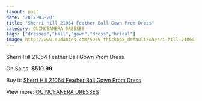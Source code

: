 ```yaml
---
layout: post
date: '2017-03-20'
title: "Sherri Hill 21064 Feather Ball Gown Prom Dress"
category: QUINCEANERA DRESSES
tags: ["dresses","ball","gown","dress","bridal"]
image: http://www.eudances.com/5039-thickbox_default/sherri-hill-21064-feather-ball-gown-prom-dress.jpg
---
```

Sherri Hill 21064 Feather Ball Gown Prom Dress

On Sales: **$510.99**
<a href="https://www.eudances.com/en/quinceanera-dresses/1705-sherri-hill-21064-feather-ball-gown-prom-dress.html"><amp-img layout="responsive" width="600" height="600" src="//www.eudances.com/5039-thickbox_default/sherri-hill-21064-feather-ball-gown-prom-dress.jpg" alt="Sherri Hill 21064 Feather Ball Gown Prom Dress 0" /></a>
<a href="https://www.eudances.com/en/quinceanera-dresses/1705-sherri-hill-21064-feather-ball-gown-prom-dress.html"><amp-img layout="responsive" width="600" height="600" src="//www.eudances.com/5044-thickbox_default/sherri-hill-21064-feather-ball-gown-prom-dress.jpg" alt="Sherri Hill 21064 Feather Ball Gown Prom Dress 1" /></a>
<a href="https://www.eudances.com/en/quinceanera-dresses/1705-sherri-hill-21064-feather-ball-gown-prom-dress.html"><amp-img layout="responsive" width="600" height="600" src="//www.eudances.com/5043-thickbox_default/sherri-hill-21064-feather-ball-gown-prom-dress.jpg" alt="Sherri Hill 21064 Feather Ball Gown Prom Dress 2" /></a>
<a href="https://www.eudances.com/en/quinceanera-dresses/1705-sherri-hill-21064-feather-ball-gown-prom-dress.html"><amp-img layout="responsive" width="600" height="600" src="//www.eudances.com/5042-thickbox_default/sherri-hill-21064-feather-ball-gown-prom-dress.jpg" alt="Sherri Hill 21064 Feather Ball Gown Prom Dress 3" /></a>
<a href="https://www.eudances.com/en/quinceanera-dresses/1705-sherri-hill-21064-feather-ball-gown-prom-dress.html"><amp-img layout="responsive" width="600" height="600" src="//www.eudances.com/5041-thickbox_default/sherri-hill-21064-feather-ball-gown-prom-dress.jpg" alt="Sherri Hill 21064 Feather Ball Gown Prom Dress 4" /></a>
<a href="https://www.eudances.com/en/quinceanera-dresses/1705-sherri-hill-21064-feather-ball-gown-prom-dress.html"><amp-img layout="responsive" width="600" height="600" src="//www.eudances.com/5040-thickbox_default/sherri-hill-21064-feather-ball-gown-prom-dress.jpg" alt="Sherri Hill 21064 Feather Ball Gown Prom Dress 5" /></a>

Buy it: [Sherri Hill 21064 Feather Ball Gown Prom Dress](https://www.eudances.com/en/quinceanera-dresses/1705-sherri-hill-21064-feather-ball-gown-prom-dress.html "Sherri Hill 21064 Feather Ball Gown Prom Dress")

View more: [QUINCEANERA DRESSES](https://www.eudances.com/en/17-quinceanera-dresses "QUINCEANERA DRESSES")